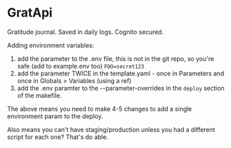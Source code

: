 # GratApi

Gratitude journal. Saved in daily logs. Cognito secured.

Adding environment variables:

1. add the parameter to the .env file, this is not in the git repo, so you're safe (add to example.env too) `FOO=secret123`
2. add the parameter TWICE in the template.yaml - once in Parameters and once in Globals > Variables (using a ref)
3. add the .env paramter to the --parameter-overrides in the `deploy` section of the makefile.

The above means you need to make 4-5 changes to add a single environment param to the deploy.

Also means you can't have staging/production unless you had a different script for each one? That's do able.
